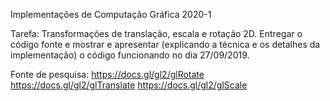Implementações de Computação Gráfica 2020-1

Tarefa: Transformações de translação, escala e rotação 2D. Entregar o código fonte e mostrar e apresentar (explicando a técnica e os detalhes da implementação) o código funcionando no dia 27/09/2019.

Fonte de pesquisa: 
https://docs.gl/gl2/glRotate
https://docs.gl/gl2/glTranslate
https://docs.gl/gl2/glScale
